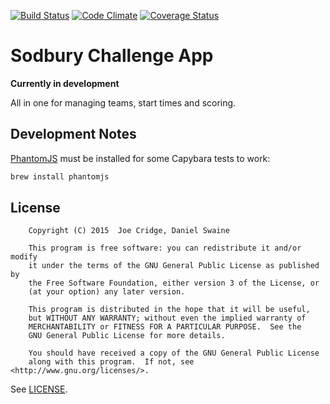[![Build Status](https://travis-ci.org/danielswaine/SodburyChallenge.svg?branch=master)](https://travis-ci.org/danielswaine/SodburyChallenge)
[![Code Climate](https://codeclimate.com/github/danielswaine/SodburyChallenge/badges/gpa.svg)](https://codeclimate.com/github/danielswaine/SodburyChallenge)
[![Coverage Status](https://coveralls.io/repos/github/danielswaine/SodburyChallenge/badge.svg?branch=master)](https://coveralls.io/github/danielswaine/SodburyChallenge?branch=master)

# Sodbury Challenge App

**Currently in development**

All in one for managing teams, start times and scoring.

## Development Notes

[PhantomJS](http://phantomjs.org/) must be installed for some Capybara tests to
work:

```bash
brew install phantomjs
```

## License

```
    Copyright (C) 2015  Joe Cridge, Daniel Swaine

    This program is free software: you can redistribute it and/or modify
    it under the terms of the GNU General Public License as published by
    the Free Software Foundation, either version 3 of the License, or
    (at your option) any later version.

    This program is distributed in the hope that it will be useful,
    but WITHOUT ANY WARRANTY; without even the implied warranty of
    MERCHANTABILITY or FITNESS FOR A PARTICULAR PURPOSE.  See the
    GNU General Public License for more details.

    You should have received a copy of the GNU General Public License
    along with this program.  If not, see <http://www.gnu.org/licenses/>.
```

See [LICENSE](https://raw.githubusercontent.com/danielswaine/SodburyChallenge/master/LICENSE).
